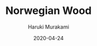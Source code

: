 ---
title: "Norwegian Wood"
author: "Haruki Murakami"
isbn: "0375704027"
isbn13: "9780375704024"
rating: "5"
publisher: "Vintage Books"
pages: "296"
publishYear: "2000"
read: "2020"
goodreads_id: "11297"
language: "en"
date: "2020-04-24"
---